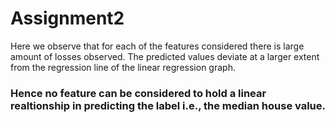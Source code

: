 # Assignment2
Here we observe that for each of the features considered there is large amount of losses observed.
The predicted values deviate at a larger extent from the regression line of the linear regression graph.
### Hence no feature can be considered to hold a linear realtionship in predicting the label i.e., the median house value.

